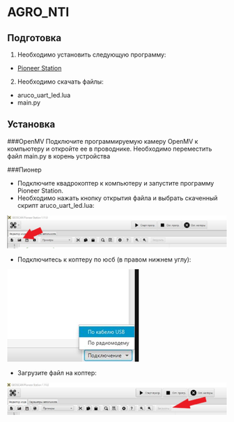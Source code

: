 # AGRO_NTI
## Подготовка
1) Необходимо установить следующую программу:
* [Pioneer Station](https://pioneer-doc.readthedocs.io/ru/master/programming/pioneer_station/pioneer_station_main.html)

2) Необходимо скачать файлы:
* aruco_uart_led.lua
* main.py

## Установка
###OpenMV
Подключите программируемую камеру OpenMV к компьютеру и откройте ее в проводнике.
Необходимо переместить файл main.py в корень устройства

###Пионер
* Подключите квадрокоптер к компьютеру и запустите программу Pioneer Station.
* Необходимо нажать кнопку открытия файла и выбрать скаченный скрипт aruco_uart_led.lua:

![открытие](./image/открытие.JPG)
  
* Подключитесь к коптеру по юсб (в правом нижнем углу): 
  
![подключение](./image/плдключение.JPG)

* Загрузите файл на коптер:

![загрузка](./image/загрузка.JPG)
